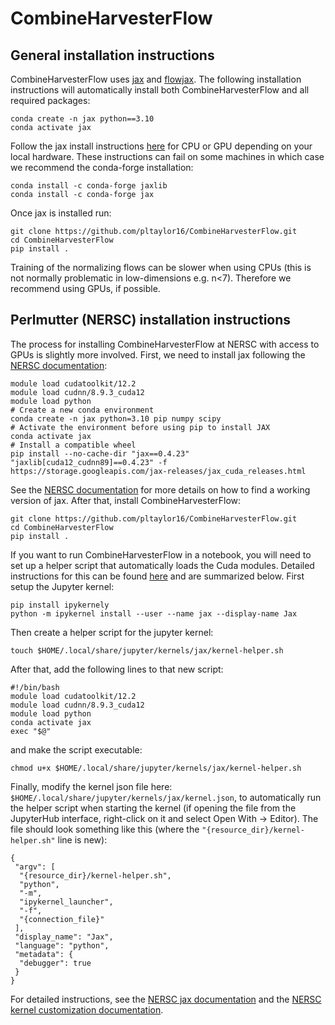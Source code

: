 # CombineHarvesterFlow

## General installation instructions

CombineHarvesterFlow uses [jax](https://github.com/google/jax) and [flowjax](https://github.com/danielward27/flowjax). The following installation instructions will automatically install both CombineHarvesterFlow and all required packages:

    conda create -n jax python==3.10
    conda activate jax

Follow the jax install instructions [here](https://jax.readthedocs.io/en/latest/installation.html) for CPU or GPU depending on your local hardware. These instructions can fail on some machines in which case we recommend the conda-forge installation:
    
    conda install -c conda-forge jaxlib
    conda install -c conda-forge jax
 
Once jax is installed run: 

    git clone https://github.com/pltaylor16/CombineHarvesterFlow.git
    cd CombineHarvesterFlow
    pip install .

Training of the normalizing flows can be slower when using CPUs (this is not normally problematic in low-dimensions e.g. n<7). Therefore we recommend using GPUs, if possible.

## Perlmutter (NERSC) installation instructions

The process for installing CombineHarvesterFlow at NERSC with access to GPUs is slightly more involved. First, we need to install jax following the [NERSC documentation](https://docs.nersc.gov/development/languages/python/using-python-perlmutter/#jax):

    module load cudatoolkit/12.2
    module load cudnn/8.9.3_cuda12
    module load python
    # Create a new conda environment
    conda create -n jax python=3.10 pip numpy scipy
    # Activate the environment before using pip to install JAX
    conda activate jax
    # Install a compatible wheel
    pip install --no-cache-dir "jax==0.4.23" "jaxlib[cuda12_cudnn89]==0.4.23" -f https://storage.googleapis.com/jax-releases/jax_cuda_releases.html

See the [NERSC documentation](https://docs.nersc.gov/development/languages/python/using-python-perlmutter/#jax) for more details on how to find a working version of jax. After that, install CombineHarvesterFlow:
    
    git clone https://github.com/pltaylor16/CombineHarvesterFlow.git
    cd CombineHarvesterFlow
    pip install .

If you want to run CombineHarvesterFlow in a notebook, you will need to set up a helper script that automatically loads the Cuda modules. Detailed instructions for this can be found [here](https://docs.nersc.gov/services/jupyter/how-to-guides/#how-to-customize-a-kernel-with-a-helper-shell-script) and are summarized below. First setup the Jupyter kernel:

    pip install ipykernely
    python -m ipykernel install --user --name jax --display-name Jax

Then create a helper script for the jupyter kernel:

    touch $HOME/.local/share/jupyter/kernels/jax/kernel-helper.sh

After that, add the following lines to that new script:

    #!/bin/bash
    module load cudatoolkit/12.2
    module load cudnn/8.9.3_cuda12
    module load python
    conda activate jax
    exec "$@"

and make the script executable:

    chmod u+x $HOME/.local/share/jupyter/kernels/jax/kernel-helper.sh

Finally, modify the kernel json file here: `$HOME/.local/share/jupyter/kernels/jax/kernel.json`, to automatically run the helper script when starting the kernel (if opening the file from the JupyterHub interface, right-click on it and select Open With -> Editor). The file should look something like this (where the `"{resource_dir}/kernel-helper.sh"` line is new):

    {
     "argv": [
      "{resource_dir}/kernel-helper.sh",
      "python",
      "-m",
      "ipykernel_launcher",
      "-f",
      "{connection_file}"
     ],
     "display_name": "Jax",
     "language": "python",
     "metadata": {
      "debugger": true
     }
    }

For detailed instructions, see the [NERSC jax documentation](https://docs.nersc.gov/development/languages/python/using-python-perlmutter/#jax) and the [NERSC kernel customization documentation](https://docs.nersc.gov/services/jupyter/how-to-guides/#how-to-customize-a-kernel-with-a-helper-shell-script).
